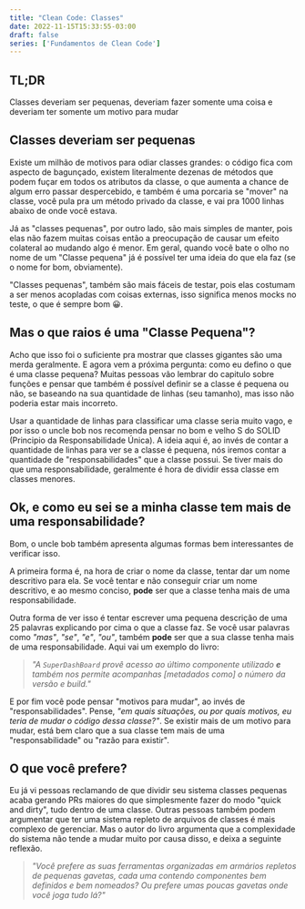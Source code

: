 ```yaml
---
title: "Clean Code: Classes"
date: 2022-11-15T15:33:55-03:00
draft: false
series: ['Fundamentos de Clean Code']
---
```


## TL;DR
Classes deveriam ser pequenas, deveriam fazer somente uma coisa e deveriam ter somente um motivo para mudar

## Classes deveriam ser pequenas
Existe um milhão de motivos para odiar classes grandes: o código fica com aspecto de bagunçado, existem literalmente dezenas de métodos que podem fuçar em todos os atributos da classe, o que aumenta a chance de algum erro passar despercebido, e também é uma porcaria se "mover" na classe, você pula pra um método privado da classe, e vai pra 1000 linhas abaixo de onde você estava.

Já as "classes pequenas", por outro lado, são mais simples de manter, pois elas não fazem muitas coisas então a preocupação de causar um efeito colateral ao mudando algo é menor. Em geral, quando você bate o olho no nome de um "Classe pequena" já é possível ter uma ideia do que ela faz (se o nome for bom, obviamente).

"Classes pequenas", também são mais fáceis de testar, pois elas costumam a ser menos acopladas com coisas externas, isso significa menos mocks no teste, o que é sempre bom 😀.

## Mas o que raios é uma "Classe Pequena"?
Acho que isso foi o suficiente pra mostrar que classes gigantes são uma merda geralmente. E agora vem a próxima pergunta: como eu defino o que é uma classe pequena?
Muitas pessoas vão lembrar do capitulo sobre funções e pensar que também é possível definir se a classe é pequena ou não, se baseando na sua quantidade de linhas (seu tamanho), mas isso não poderia estar mais incorreto.

Usar a quantidade de linhas para classificar uma classe seria muito vago, e por isso o uncle bob nos recomenda pensar no bom e velho S do SOLID (Principio da Responsabilidade Única). A ideia aqui é, ao invés de contar a quantidade de linhas para ver se a classe é pequena, nós iremos contar a quantidade de "responsabilidades" que a classe possui. Se tiver mais do que uma responsabilidade, geralmente é hora de dividir essa classe em classes menores.

## Ok, e como eu sei se a minha classe tem mais de uma responsabilidade?
Bom, o uncle bob também apresenta algumas formas bem interessantes de verificar isso.

A primeira forma é, na hora de criar o nome da classe, tentar dar um nome descritivo para ela. Se você tentar e não conseguir criar um nome descritivo, e ao mesmo conciso, **pode** ser que a classe tenha mais de uma responsabilidade.

Outra forma de ver isso é tentar escrever uma pequena descrição de uma 25 palavras explicando por cima o que a classe faz. Se você usar palavras como _"mas"_, _"se"_, _"e"_, _"ou"_, também **pode** ser que a sua classe tenha mais de uma responsabilidade. Aqui vai um exemplo do livro:

>_"A `SuperDashBoard` provê acesso ao último componente utilizado **e** também nos permite acompanhas [metadados como] o número da versão e build."_

E por fim você pode pensar "motivos para mudar", ao invés de "responsabilidades". Pense, _"em quais situações, ou por quais motivos, eu teria de mudar o código dessa classe?"_. Se existir mais de um motivo para mudar, está bem claro que a sua classe tem mais de uma "responsabilidade" ou "razão para existir".

## O que você prefere?
Eu já vi pessoas reclamando de que dividir seu sistema classes pequenas acaba gerando PRs maiores do que simplesmente fazer do modo "quick and dirty", tudo dentro de uma classe. Outras pessoas também podem argumentar que ter uma sistema repleto de arquivos de classes é mais complexo de gerenciar. Mas o autor do livro argumenta que a complexidade do sistema não tende a mudar muito por causa disso, e deixa a seguinte reflexão.

>_"Você prefere as suas ferramentas organizadas em armários repletos de pequenas gavetas, cada uma contendo componentes bem definidos e bem nomeados? Ou prefere umas poucas gavetas onde você joga tudo lá?"_
